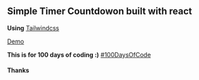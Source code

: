 ## Simple Timer Countdowon built with react

**Using**
[Tailwindcss](https://tailwindcss.com)

[Demo](https://hungry-nobel-e2c2dc.netlify.com)

**This is for 100 days of coding :)**
[#100DaysOfCode](https://twitter.com/hashtag/100DaysOfCode?src=hashtag_click)

#### Thanks

